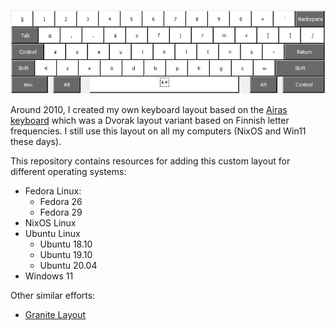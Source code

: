 ![Dvakop layout](dvakop.png)

Around 2010, I created my own keyboard layout
based on the [Airas keyboard] which was a Dvorak layout variant based on Finnish letter frequencies.
I still use this layout on all my computers (NixOS and Win11 these days).

This repository contains resources for adding this custom layout for different operating systems:
- Fedora Linux:
  - Fedora 26
  - Fedora 29
- NixOS Linux
- Ubuntu Linux
  - Ubuntu 18.10
  - Ubuntu 19.10
  - Ubuntu 20.04
- Windows 11

Other similar efforts:
- [Granite Layout]

[Airas keyboard]: https://web.archive.org/web/20120208090148/http://mairas.net/projects/nappaimisto.php
[Granite Layout]: https://github.com/fohrloop/granite-layout
